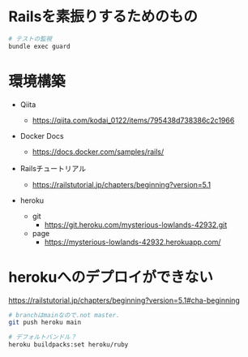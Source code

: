 # Railsを素振りするためのもの



```bash
# テストの監視
bundle exec guard
```

# 環境構築

- Qiita
    - https://qiita.com/kodai_0122/items/795438d738386c2c1966
- Docker Docs
    - https://docs.docker.com/samples/rails/
- Railsチュートリアル
    - https://railstutorial.jp/chapters/beginning?version=5.1



- heroku
    - git
        - https://git.heroku.com/mysterious-lowlands-42932.git
    - page
        - https://mysterious-lowlands-42932.herokuapp.com/

# herokuへのデプロイができない
https://railstutorial.jp/chapters/beginning?version=5.1#cha-beginning

```bash
# branchはmainなので.not master.
git push heroku main

# デフォルトバンドル？
heroku buildpacks:set heroku/ruby

```

